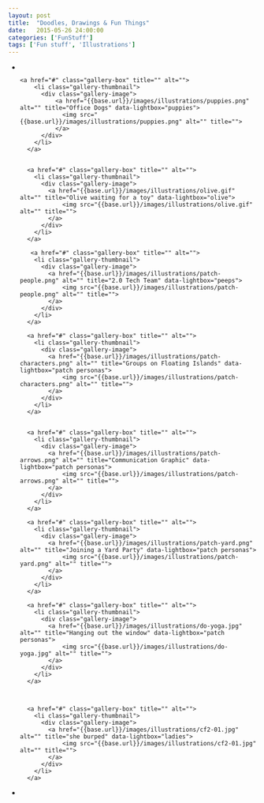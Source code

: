 ```yaml
---
layout: post
title:  "Doodles, Drawings & Fun Things"
date:   2015-05-26 24:00:00
categories: ['FunStuff']
tags: ['Fun stuff', 'Illustrations']
---
```

<ul class="gallery">
    <a href="#" class="gallery-box" title="" alt=""> 
        <li class="gallery-thumbnail">
          <div class="gallery-image"> 
            <a href="{{base.url}}/images/illustrations/robots-03.png" alt="Mr. Robotos" title="Mr. Robotos" data-lightbox="robots">
              <img src="{{base.url}}/images/illustrations/robots-03.png" alt="" title="">
          </a>
          </div>
        </li>
      </a>

    <a href="#" class="gallery-box" title="" alt=""> 
        <li class="gallery-thumbnail">
          <div class="gallery-image">	
	          <a href="{{base.url}}/images/illustrations/puppies.png" alt="" title="Office Dogs" data-lightbox="puppies">
	          	<img src="{{base.url}}/images/illustrations/puppies.png" alt="" title="">
	          </a>	
          </div>
        </li>
      </a>
      
      
      <a href="#" class="gallery-box" title="" alt=""> 
        <li class="gallery-thumbnail">
          <div class="gallery-image"> 
            <a href="{{base.url}}/images/illustrations/olive.gif" alt="" title="Olive waiting for a toy" data-lightbox="olive">
	          	<img src="{{base.url}}/images/illustrations/olive.gif" alt="" title="">
	        </a>	
          </div>
        </li>
      </a>
      
       <a href="#" class="gallery-box" title="" alt=""> 
        <li class="gallery-thumbnail">
          <div class="gallery-image"> 
            <a href="{{base.url}}/images/illustrations/patch-people.png" alt="" title="2.0 Tech Team" data-lightbox="peeps">
	          	<img src="{{base.url}}/images/illustrations/patch-people.png" alt="" title="">
	        </a>
          </div>
        </li>
      </a>
      
      <a href="#" class="gallery-box" title="" alt=""> 
        <li class="gallery-thumbnail">
          <div class="gallery-image"> 
            <a href="{{base.url}}/images/illustrations/patch-characters.png" alt="" title="Groups on Floating Islands" data-lightbox="patch personas">
	          	<img src="{{base.url}}/images/illustrations/patch-characters.png" alt="" title="">
	        </a>
          </div>
        </li>
      </a>
      
      
      <a href="#" class="gallery-box" title="" alt=""> 
        <li class="gallery-thumbnail">
          <div class="gallery-image"> 
            <a href="{{base.url}}/images/illustrations/patch-arrows.png" alt="" title="Communication Graphic" data-lightbox="patch personas">
	          	<img src="{{base.url}}/images/illustrations/patch-arrows.png" alt="" title="">
	        </a>
          </div>
        </li>
      </a>
      
      <a href="#" class="gallery-box" title="" alt=""> 
        <li class="gallery-thumbnail">
          <div class="gallery-image"> 
            <a href="{{base.url}}/images/illustrations/patch-yard.png" alt="" title="Joining a Yard Party" data-lightbox="patch personas">
	          	<img src="{{base.url}}/images/illustrations/patch-yard.png" alt="" title="">
	        </a>
          </div>
        </li>
      </a>
      
      <a href="#" class="gallery-box" title="" alt=""> 
        <li class="gallery-thumbnail">
          <div class="gallery-image"> 
            <a href="{{base.url}}/images/illustrations/do-yoga.jpg" alt="" title="Hanging out the window" data-lightbox="patch personas">
	          	<img src="{{base.url}}/images/illustrations/do-yoga.jpg" alt="" title="">
	        </a>
          </div>
        </li>
      </a>
      
     
      
      <a href="#" class="gallery-box" title="" alt=""> 
        <li class="gallery-thumbnail">
          <div class="gallery-image"> 
            <a href="{{base.url}}/images/illustrations/cf2-01.jpg" alt="" title="she burped" data-lightbox="ladies">
	          	<img src="{{base.url}}/images/illustrations/cf2-01.jpg" alt="" title="">
	        </a>
          </div>         
        </li>
      </a>
      
<a href="#" class="gallery-box" title="" alt=""> 
        <li class="gallery-thumbnail">
          <div class="gallery-image"> 
            <a href="{{base.url}}/images/illustrations/cottonflow_ebb-02.png" alt="Hair" title="" data-lightbox="ladies">
              <img src="{{base.url}}/images/illustrations/cottonflow_ebb-02.png" alt="" title="">
          </a>
          </div>         
        </li>
      </a> 
      <!--
<a href="#" class="gallery-box" title="" alt=""> 
        <li class="gallery-thumbnail">
          <div class="gallery-image"> 
            <img src="images/cottonflow_ebb-02.png" alt="" title="">
          </div>
          <div class="caption">
            Give me a guitar
          </div>
        </li>
      </a>
-->   
    </ul>
